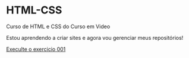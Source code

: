 # HTML-CSS
 Curso de HTML e CSS do Curso em Video

Estou aprendendo a criar sites e agora vou gerenciar meus repositórios!

<a href="https://theusrodrigues73.github.io/HTML-CSS/exercicios/m1/ex001/index.html">Execulte o exercicio 001</a>